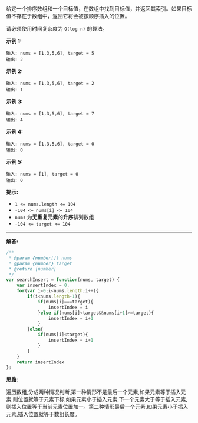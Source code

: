 给定一个排序数组和一个目标值，在数组中找到目标值，并返回其索引。如果目标值不存在于数组中，返回它将会被按顺序插入的位置。

请必须使用时间复杂度为 `O(log n)` 的算法。

**示例 1:**

```
输入: nums = [1,3,5,6], target = 5
输出: 2
```

**示例 2:**

```
输入: nums = [1,3,5,6], target = 2
输出: 1
```

**示例 3:**

```
输入: nums = [1,3,5,6], target = 7
输出: 4
```

**示例 4:**

```
输入: nums = [1,3,5,6], target = 0
输出: 0
```

**示例 5:**

```
输入: nums = [1], target = 0
输出: 0
```

**提示:**

- `1 <= nums.length <= 104`
- `-104 <= nums[i] <= 104`
- `nums` 为**无重复元素**的**升序**排列数组
- `-104 <= target <= 104`

***

**解答:**

```javascript
/**
 * @param {number[]} nums
 * @param {number} target
 * @return {number}
 */
var searchInsert = function(nums, target) {
    var insertIndex = 0;
    for(var i=0;i<nums.length;i++){
        if(i<nums.length-1){
            if(nums[i]===target){
                insertIndex = i
            }else if(nums[i]<target&&nums[i+1]>=target){
                insertIndex = i+1
            }
        }else{
            if(nums[i]<target){
                insertIndex = i+1
            }
        }
    }
    return insertIndex
};
```

**思路:**

遍历数组,分成两种情况判断,第一种情形不是最后一个元素,如果元素等于插入元素,则位置就等于元素下标,如果元素小于插入元素,下一个元素大于等于插入元素,则插入位置等于当前元素位置加一。第二种情形最后一个元素,如果元素小于插入元素,插入位置就等于数组长度。
